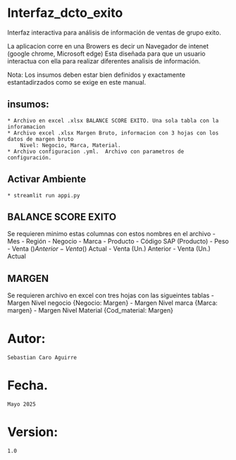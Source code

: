 # Interfaz_dcto_exito
Interfaz interactiva para análisis de información de ventas de grupo exito.

La aplicacion corre en una Browers es decir un Navegador de intenet (google chrome, Microsoft edge)
Esta diseñada para que un usuario interactua con ella para realizar diferentes analisis de información.

Nota: 
    Los insumos deben estar bien definidos y exactamente estantadirzados como se exige en este manual.


## insumos:
    * Archivo en excel .xlsx BALANCE SCORE EXITO. Una sola tabla con la inforamacion
    * Archivo excel .xlsx Margen Bruto, informacion con 3 hojas con los datos de margen bruto
        Nivel: Negocio, Marca, Material.
    * Archivo configuracion .yml.  Archivo con parametros de configuración.
## Activar Ambiente
    * streamlit run appi.py

## BALANCE SCORE EXITO 
Se requieren minimo estas  columnas con estos nombres en el archivo
    - Mes
    - Región
    - Negocio
    - Marca
    - Producto
    - Código SAP (Producto)
    - Peso
    - Venta ($) Anterior
    - Venta ($) Actual
    - Venta (Un.) Anterior
    - Venta (Un.) Actual
    
## MARGEN 
Se requieren archivo en excel con tres hojas con las sigueintes tablas
    - Margen Nivel negocio {Negocio: Margen}
    - Margen Nivel marca {Marca: margen}
    - Margen Nivel Material {Cod_material: Margen}


# Autor:
    Sebastian Caro Aguirre

# Fecha.
    Mayo 2025
# Version:
    1.0